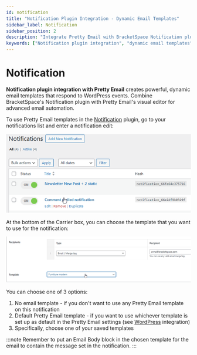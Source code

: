 ```yaml
---
id: notification
title: "Notification Plugin Integration - Dynamic Email Templates"
sidebar_label: Notification
sidebar_position: 2
description: "Integrate Pretty Email with BracketSpace Notification plugin. Create dynamic email templates with triggers, merge tags, and automated WordPress notifications."
keywords: ["Notification plugin integration", "dynamic email templates", "WordPress notifications", "Notification Pretty Email", "automated email templates", "email triggers"]
---
```


# Notification

**Notification plugin integration with Pretty Email** creates powerful, dynamic email templates that respond to WordPress events. Combine BracketSpace's Notification plugin with Pretty Email's visual editor for advanced email automation.

To use Pretty Email templates in the [Notification](https://wordpress.org/plugins/notification/) plugin, go to your notifications list and enter a notification edit:

![](../../assets/notification-plugin-edit-interface.png)

At the bottom of the Carrier box, you can choose the template that you want to use for the notification:

![](../../assets/notification-template-selection-dropdown.png)

You can choose one of 3 options:

1. No email template - if you don't want to use any Pretty Email template on this notification
2. Default Pretty Email template - if you want to use whichever template is set up as default in the Pretty Email settings (see [WordPress](wordpress.md) integration)
3. Specifically, choose one of your saved templates

:::note
Remember to put an Email Body block in the chosen template for the email to contain the message set in the notification.
:::